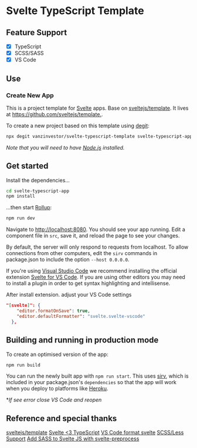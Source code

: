 # Svelte TypeScript Template

## Feature Support

- [x] TypeScript
- [x] SCSS/SASS
- [x] VS Code

## Use

### Create New App

This is a project template for [Svelte](https://svelte.dev/) apps. Base on [sveltejs/template](https://github.com/sveltejs/template). It lives at <https://github.com/sveltejs/template.>.

To create a new project based on this template using [degit](https://github.com/Rich-Harris/degit):

```bash
npx degit vanzinvestor/svelte-typescript-template svelte-typescript-app
```

_Note that you will need to have [Node.js](https://nodejs.org/en/) installed._

## Get started

Install the dependencies...

```bash
cd svelte-typescript-app
npm install
```

...then start [Rollup](https://rollupjs.org/guide/en/):

```bash
npm run dev
```

Navigate to <http://localhost:8080>. You should see your app running. Edit a component file in `src`, save it, and reload the page to see your changes.

By default, the server will only respond to requests from localhost. To allow connections from other computers, edit the `sirv` commands in package.json to include the option `--host 0.0.0.0`.

If you're using [Visual Studio Code](https://code.visualstudio.com/) we recommend installing the official extension [Svelte for VS Code](https://marketplace.visualstudio.com/items?itemName=svelte.svelte-vscode). If you are using other editors you may need to install a plugin in order to get syntax highlighting and intellisense.

After install extension. adjust your VS Code settings

```json
"[svelte]": {
    "editor.formatOnSave": true,
    "editor.defaultFormatter": "svelte.svelte-vscode"
  },
```

## Building and running in production mode

To create an optimised version of the app:

```bash
npm run build
```

You can run the newly built app with `npm run start`. This uses [sirv](https://github.com/lukeed/sirv), which is included in your package.json's `dependencies` so that the app will work when you deploy to platforms like [Heroku](https://heroku.com).

\*_If see error close VS Code and reopen_

## Reference and special thanks

[sveltejs/template](https://github.com/sveltejs/template)
[Svelte <3 TypeScript](https://svelte.dev/blog/svelte-and-typescript)
[VS Code format svelte](https://github.com/sveltejs/language-tools/issues/225#issuecomment-673271334)
[SCSS/Less Support](https://github.com/sveltejs/language-tools/blob/master/docs/preprocessors/scss-less.md)
[Add SASS to Svelte JS with svelte-preprocess](https://linguinecode.com/post/add-sass-svelte-js)
